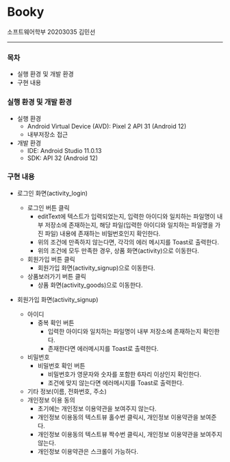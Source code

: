 # Booky
소프트웨어학부 20203035 김민선
<hr />

### 목차
- 실행 환경 및 개발 환경
- 구현 내용

### 실행 환경 및 개발 환경
- 실행 환경
  - Android Virtual Device (AVD): Pixel 2 API 31 (Android 12)
  - 내부저장소 접근
- 개발 환경
  - IDE: Android Studio 11.0.13
  - SDK: API 32 (Android 12)

### 구현 내용
- 로그인 화면(activity_login)
  - 로그인 버튼 클릭
    - editText에 텍스트가 입력되었는지, 입력한 아이디와 일치하는 파일명이 내부 저장소에 존재하는지, 해당 파일(입력한 아이디와 일치하는 파일명을 가진 파일) 내용에 존재하는 비밀번호인지 확인한다.
    - 위의 조건에 만족하지 않는다면, 각각의 에러 메시지를 Toast로 출력한다.
    - 위의 조건에 모두 만족한 경우, 상품 화면(activity)으로 이동한다.
  - 회원가입 버튼 클릭
    - 회원가입 화면(activity_signup)으로 이동한다.
  - 상품보러가기 버튼 클릭
    - 상품 화면(activity_goods)으로 이동한다.

- 회원가입 화면(activity_signup)
  - 아이디
    - 중복 확인 버튼
      - 입력한 아이디와 일치하는 파일명이 내부 저장소에 존재하는지 확인한다.
      - 존재한다면 에러메시지를 Toast로 출력한다.
  - 비밀번호
    - 비밀번호 확인 버튼
      - 비밀번호가 영문자와 숫자를 포함한 6자리 이상인지 확인한다.
      - 조건에 맞지 않는다면 에러메시지를 Toast로 출력한다.
  - 기타 정보(이름, 전화번호, 주소)
  - 개인정보 이용 동의
    - 초기에는 개인정보 이용약관을 보여주지 않는다.
    - 개인정보 이용동의 텍스트뷰 홀수번 클릭시, 개인정보 이용약관을 보여준다.
    - 개인정보 이용동의 텍스트뷰 짝수번 클릭시, 개인정보 이용약관을 보여주지 않는다.
    - 개인정보 이용약관은 스크롤이 가능하다.
